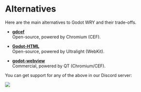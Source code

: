 # Alternatives

Here are the main alternatives to Godot WRY and their trade-offs.

- [**gdcef**](https://github.com/Lecrapouille/gdcef/tree/godot-4.x)  
  Open-source, powered by Chromium (CEF).

- [**Godot-HTML**](https://github.com/Decapitated/Godot-HTML)  
  Open-source, powered by Ultralight (WebKit).

- [**godot-webview**](https://godotwebview.com/)  
  Commercial, powered by QT (Chromium/CEF).

You can get support for any of the above in our Discord server:

[![](https://discord-invite.doceazedo.com/B9fWw3raZJ.svg)](https://discord.gg/B9fWw3raZJ)

